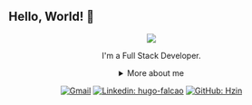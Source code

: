 ## Hello, World! 👋

<div align="center">
  
<img src="https://github.blog/wp-content/uploads/2018/10/46896184-b679fc80-ce30-11e8-88bf-921e9b788f7c.gif?resize=200%2C200" />

I'm a Full Stack Developer.

<details>
  <summary> More about me</summary>
<div align="left">
 
``` js
const stebs = {
    personal: {
        fullName: 'Hugo Coelho Falcão',
        birthDate: '2001-03-24',
        interests: ['music', 'games', 'cars', 'films'],
        motivation: [
            '',
        ],
    },
    technical: {
        technologies: {
            frontEnd: {
                "JavaScript",
                HTML: ['HTML5', 'Semantic HTML'],
                CSS: ['Bootstrap'],
            },
            backEnd: [
                "JavaScript",
                "4GL",
                "C#",
                "TypeScript"
            ],
            architecture: [],
        },
    }
}
```
  </div>
</details>

[![Gmail](https://img.shields.io/twitter/url?label=email&logo=gmail&style=social&url=http%3A%2F%2Fmailto%3Astephanyn7%40gmail.com)](mailto:hugocoelhof03@gmail.com)
[![Linkedin: hugo-falcao](https://img.shields.io/badge/-Hugo_Falcão-blue?style=flat-square&logo=Linkedin&logoColor=white&link=https://www.linkedin.com/in/hugo-falcao/)](https://www.linkedin.com/in/hugo-falcao/)
[![GitHub: Hzin](https://img.shields.io/github/followers/Hzin?label=follow&style=social)](https://github.com/Hzin)
</div>
